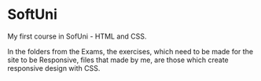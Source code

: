 # SoftUni
My first course in SofUni - HTML and CSS.

In the folders from the Exams, the exercises, which need to be made for the site to be Responsive, files that made by me, are those which create responsive design with CSS.